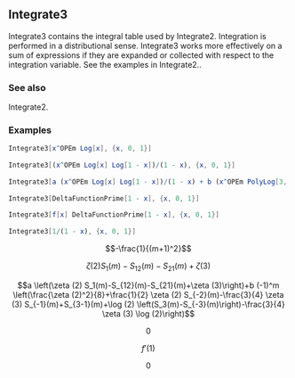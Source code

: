 ##  Integrate3 

Integrate3 contains the integral table used by Integrate2. Integration is performed in a distributional sense. Integrate3 works more effectively on a sum of expressions if they are expanded or collected with respect to the integration variable. See the examples in Integrate2..

###  See also 

Integrate2.

###  Examples 

```mathematica
Integrate3[x^OPEm Log[x], {x, 0, 1}] 
 
Integrate3[(x^OPEm Log[x] Log[1 - x])/(1 - x), {x, 0, 1}] 
 
Integrate3[a (x^OPEm Log[x] Log[1 - x])/(1 - x) + b (x^OPEm PolyLog[3, -x])/(1 + x), {x, 0, 1}] 
 
Integrate3[DeltaFunctionPrime[1 - x], {x, 0, 1}] 
 
Integrate3[f[x] DeltaFunctionPrime[1 - x], {x, 0, 1}] 
 
Integrate3[1/(1 - x), {x, 0, 1}]
```

$$-\frac{1}{(m+1)^2}$$

$$\zeta (2) S_1(m)-S_{12}(m)-S_{21}(m)+\zeta (3)$$

$$a \left(\zeta (2) S_1(m)-S_{12}(m)-S_{21}(m)+\zeta (3)\right)+b (-1)^m \left(\frac{\zeta (2)^2}{8}+\frac{1}{2} \zeta (2) S_{-2}(m)-\frac{3}{4} \zeta (3) S_{-1}(m)+S_{3-1}(m)+\log (2) \left(S_3(m)-S_{-3}(m)\right)-\frac{3}{4} \zeta (3) \log (2)\right)$$

$$0$$

$$f'(1)$$

$$0$$